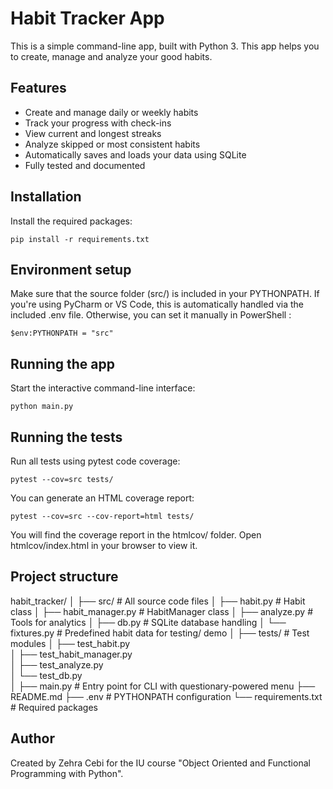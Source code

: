 # Habit Tracker App

This is a simple command-line app, built with Python 3. 
This app helps you to create, manage and analyze your good habits.

## Features

- Create and manage daily or weekly habits
- Track your progress with check-ins
- View current and longest streaks
- Analyze skipped or most consistent habits
- Automatically saves and loads your data using SQLite
- Fully tested and documented

## Installation

Install the required packages:
```shell
pip install -r requirements.txt
```

## Environment setup

Make sure that the source folder (src/) is included in your PYTHONPATH.
If you're using PyCharm or VS Code, this is automatically handled via the included .env file.
Otherwise, you can set it manually in PowerShell :
```shell
$env:PYTHONPATH = "src"
```

## Running the app

Start the interactive command-line interface:
```shell
python main.py
```

## Running the tests

Run all tests using pytest code coverage:
```shell
pytest --cov=src tests/
```
You can generate an HTML coverage report:
```shell
pytest --cov=src --cov-report=html tests/
```
You will find the coverage report in the htmlcov/ folder.
Open htmlcov/index.html in your browser to view it.

## Project structure

habit_tracker/
│
├── src/                      # All source code files
│   ├── habit.py              # Habit class
│   ├── habit_manager.py      # HabitManager class
│   ├── analyze.py            # Tools for analytics
│   ├── db.py                 # SQLite database handling
│   └── fixtures.py           # Predefined habit data for testing/ demo
│
├── tests/                    # Test modules
│   ├── test_habit.py              
│   ├── test_habit_manager.py      
│   ├── test_analyze.py            
│   └── test_db.py                 
│
├── main.py                   # Entry point for CLI with questionary-powered menu
├── README.md
├── .env                      # PYTHONPATH configuration
└── requirements.txt          # Required packages

## Author

Created by Zehra Cebi for the IU course "Object Oriented and Functional Programming with Python".